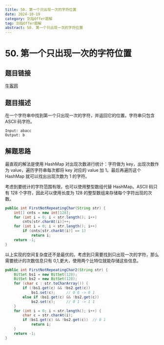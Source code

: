 ```yaml
---
title: 50. 第一个只出现一次的字符位置
date: 2024-10-19
category: 剑指Offer题解
tag: 剑指Offer题解
abstract: 50. 第一个只出现一次的字符位置
---
```


# 50. 第一个只出现一次的字符位置

## 题目链接

[牛客网](https://www.nowcoder.com/practice/1c82e8cf713b4bbeb2a5b31cf5b0417c?tpId=13&tqId=11187&tPage=1&rp=1&ru=/ta/coding-interviews&qru=/ta/coding-interviews/question-ranking&from=cyc_github)

## 题目描述

在一个字符串中找到第一个只出现一次的字符，并返回它的位置。字符串只包含 ASCII 码字符。

```
Input: abacc
Output: b
```

## 解题思路

最直观的解法是使用 HashMap 对出现次数进行统计：字符做为 key，出现次数作为 value，遍历字符串每次都将 key 对应的 value 加 1。最后再遍历这个 HashMap 就可以找出出现次数为 1 的字符。

考虑到要统计的字符范围有限，也可以使用整型数组代替 HashMap。ASCII 码只有 128 个字符，因此可以使用长度为 128 的整型数组来存储每个字符出现的次数。

```java
public int FirstNotRepeatingChar(String str) {
    int[] cnts = new int[128];
    for (int i = 0; i < str.length(); i++)
        cnts[str.charAt(i)]++;
    for (int i = 0; i < str.length(); i++)
        if (cnts[str.charAt(i)] == 1)
            return i;
    return -1;
}
```

以上实现的空间复杂度还不是最优的。考虑到只需要找到只出现一次的字符，那么需要统计的次数信息只有 0,1,更大，使用两个比特位就能存储这些信息。

```java
public int FirstNotRepeatingChar2(String str) {
    BitSet bs1 = new BitSet(128);
    BitSet bs2 = new BitSet(128);
    for (char c : str.toCharArray()) {
        if (!bs1.get(c) && !bs2.get(c))
            bs1.set(c);     // 0 0 -> 0 1
        else if (bs1.get(c) && !bs2.get(c))
            bs2.set(c);     // 0 1 -> 1 1
    }
    for (int i = 0; i < str.length(); i++) {
        char c = str.charAt(i);
        if (bs1.get(c) && !bs2.get(c))  // 0 1
            return i;
    }
    return -1;
}
```

